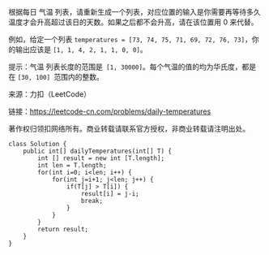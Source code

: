 根据每日 气温 列表，请重新生成一个列表，对应位置的输入是你需要再等待多久温度才会升高超过该日的天数。如果之后都不会升高，请在该位置用 0 来代替。

例如，给定一个列表 `temperatures = [73, 74, 75, 71, 69, 72, 76, 73]`，你的输出应该是 `[1, 1, 4, 2, 1, 1, 0, 0]`。

提示：气温 列表长度的范围是` [1, 30000]`。每个气温的值的均为华氏度，都是在 `[30, 100] `范围内的整数。

来源：力扣（LeetCode）

链接：https://leetcode-cn.com/problems/daily-temperatures

著作权归领扣网络所有。商业转载请联系官方授权，非商业转载请注明出处。

```
class Solution {
    public int[] dailyTemperatures(int[] T) {
        int [] result = new int [T.length];
        int len = T.length;
        for(int i=0; i<len; i++) {
            for(int j=i+1; j<len; j++) {
                if(T[j] > T[i]) {
                    result[i] = j-i;
                    break;
                }
            }
        }
        return result;
    }
}
```
